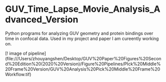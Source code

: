 # GUV_Time_Lapse_Movie_Analysis_Advanced_Version

Python programs for analyzing GUV geometry and protein bindings over time in confocal data. Used in my 
project and paper I am cureently working on.

[! image of pipeline]
(file:///Users/zhouyangshen/Desktop/GUV%20Paper%20Figures%20Second%20Edition%20(2020%20Version)/Figure%20Pipelines/PIck%20Middle%20Frame%20Version/GUV%20Analysis%20Pick%20Middle%20Frame%20Workflow.tif)
